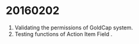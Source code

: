 20160202
===

1. Validating the permissions of GoldCap system.
2. Testing functions of Action Item Field .
